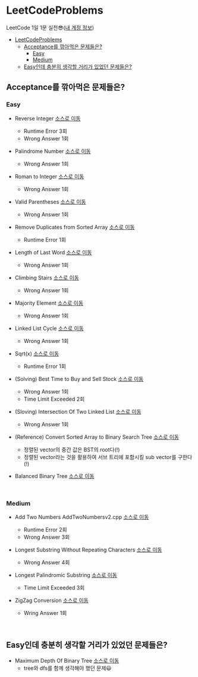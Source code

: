 # LeetCodeProblems

LeetCode 1일 1문 실천😎([내 계정 정보](https://leetcode.com/chelseafandev/))

- [LeetCodeProblems](#leetcodeproblems)
  - [Acceptance를 깎아먹은 문제들은?](#acceptance를-깎아먹은-문제들은)
    - [Easy](#easy)
    - [Medium](#medium)
  - [Easy인데 충분히 생각할 거리가 있었던 문제들은?](#easy인데-충분히-생각할-거리가-있었던-문제들은)

## Acceptance를 깎아먹은 문제들은?
### Easy
- Reverse Integer [소스로 이동](https://github.com/junhaeng90/LeetCodeProblems/blob/main/Easy/ReverseInteger.cpp)
  - Runtime Error 3회
  - Wrong Answer 1회

- Palindrome Number [소스로 이동](https://github.com/junhaeng90/LeetCodeProblems/blob/main/Easy/PalindromeNumber.cpp)
  - Wrong Answer 1회

- Roman to Integer [소스로 이동](https://github.com/junhaeng90/LeetCodeProblems/blob/main/Easy/RomanToInteger.cpp)
  - Wrong Answer 1회

- Valid Parentheses [소스로 이동](https://github.com/junhaeng90/LeetCodeProblems/blob/main/Easy/ValidParentheses.cpp)
  - Wrong Answer 1회
  
- Remove Duplicates from Sorted Array [소스로 이동](https://github.com/junhaeng90/LeetCodeProblems/blob/main/Easy/RemoveDuplicate.cpp)
  - Runtime Error 1회

- Length of Last Word [소스로 이동](https://github.com/junhaeng90/LeetCodeProblems/blob/main/Easy/LengthOfLastWord.cpp)
  - Wrong Answer 1회

- Climbing Stairs [소스로 이동](https://github.com/junhaeng90/LeetCodeProblems/blob/main/Easy/ClimbingStairs.cpp)
  - Wrong Answer 1회

- Majority Element [소스로 이동](https://github.com/junhaeng90/LeetCodeProblems/blob/main/Easy/MajorityElement.cpp)
  - Wrong Answer 1회

- Linked List Cycle [소스로 이동](https://github.com/junhaeng90/LeetCodeProblems/blob/main/Easy/LinkedListCycle.cpp)
  - Wrong Answer 1회

- Sqrt(x) [소스로 이동](https://github.com/junhaeng90/LeetCodeProblems/blob/main/Easy/Sqrtx.cpp)
  - Runtime Error 1회

- (Solving) Best Time to Buy and Sell Stock [소스로 이동](https://github.com/junhaeng90/LeetCodeProblems/blob/main/Easy/BestTimeToBuyandSellStock.cpp)
  - Wrong Answer 1회
  - Time Limit Exceeded 2회

- (Sloving) Intersection Of Two Linked List [소스로 이동](https://github.com/junhaeng90/LeetCodeProblems/blob/main/Easy/IntersectionOfTwoLinkedList.cpp)
  - Wrong Answer 1회
  
- (Reference) Convert Sorted Array to Binary Search Tree [소스로 이동](https://github.com/junhaeng90/LeetCodeProblems/blob/main/Easy/ConvertSortedArraytoBST.cpp)
  - 정렬된 vector의 중간 값은 BST의 root다(!)
  - 정렬된 vector라는 것을 활용하여 서브 트리에 포함시킬 sub vector를 구한다(!)

- Balanced Binary Tree [소스로 이동](https://github.com/junhaeng90/LeetCodeProblems/blob/main/Easy/BalancedBinaryTree.cpp)

<br>

### Medium
- Add Two Numbers
AddTwoNumbersv2.cpp [소스로 이동](https://github.com/junhaeng90/LeetCodeProblems/blob/main/Medium/AddTwoNumbersv2.cpp)
  - Runtime Error 2회
  - Wrong Answer 3회

- Longest Substring Without Repeating Characters [소스로 이동](https://github.com/junhaeng90/LeetCodeProblems/blob/main/Medium/LongestSubstringWRC.cpp)
  - Wrong Answer 4회

- Longest Palindromic Substring [소스로 이동](https://github.com/junhaeng90/LeetCodeProblems/blob/main/Medium/LongestPalindromicSubstring.cpp)
  - Time Limit Exceeded 3회

- ZigZag Conversion [소스로 이동](https://github.com/junhaeng90/LeetCodeProblems/blob/main/Medium/ZigZagConversion.cpp)
  - Wring Answer 1회
<br>

## Easy인데 충분히 생각할 거리가 있었던 문제들은?
- Maximum Depth Of Binary Tree [소스로 이동](https://github.com/junhaeng90/LeetCodeProblems/blob/main/Easy/MaximumDepthOfBinaryTree.cpp)
  - tree와 dfs를 함께 생각해야 했던 문제😃